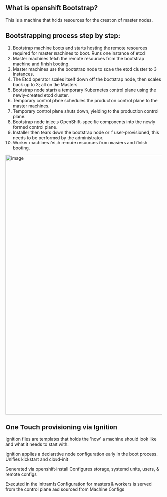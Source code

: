 ## What is openshift Bootstrap?
This is a machine that holds resources for the creation of master nodes.



## Bootstrapping process step by step:
1. Bootstrap machine boots and starts hosting the remote resources required for master machines to boot. Runs one instance of etcd
2. Master machines fetch the remote resources from the bootstrap machine and finish booting.
3. Master machines use the bootstrap node to scale the etcd cluster to 3 instances.
4. The Etcd operator scales itself down off the bootstrap node, then scales back up to 3; all on the Masters
5. Bootstrap node starts a temporary Kubernetes control plane using the newly-created etcd cluster.
6. Temporary control plane schedules the production control plane to the master machines.
7. Temporary control plane shuts down, yielding to the production control plane.
8. Bootstrap node injects OpenShift-specific components into the newly formed control plane.
9. Installer then tears down the bootstrap node or if user-provisioned, this needs to be performed by the administrator.
10. Worker machines fetch remote resources from masters and finish booting. 

<img width="836" alt="image" src="https://user-images.githubusercontent.com/100561043/167831490-512d986f-5304-4ed8-817a-e0af6717cade.png">


## One Touch provisioning via Ignition

Ignition files are templates that holds the 'how' a machine should look like and what it needs to start with.

Ignition applies a declarative node configuration early in the boot process.  Unifies kickstart and cloud-init

Generated via openshift-install
Configures storage, systemd units, users, & remote configs

Executed in the initramfs
Configuration for masters & workers is served from the control plane and sourced from Machine Configs
